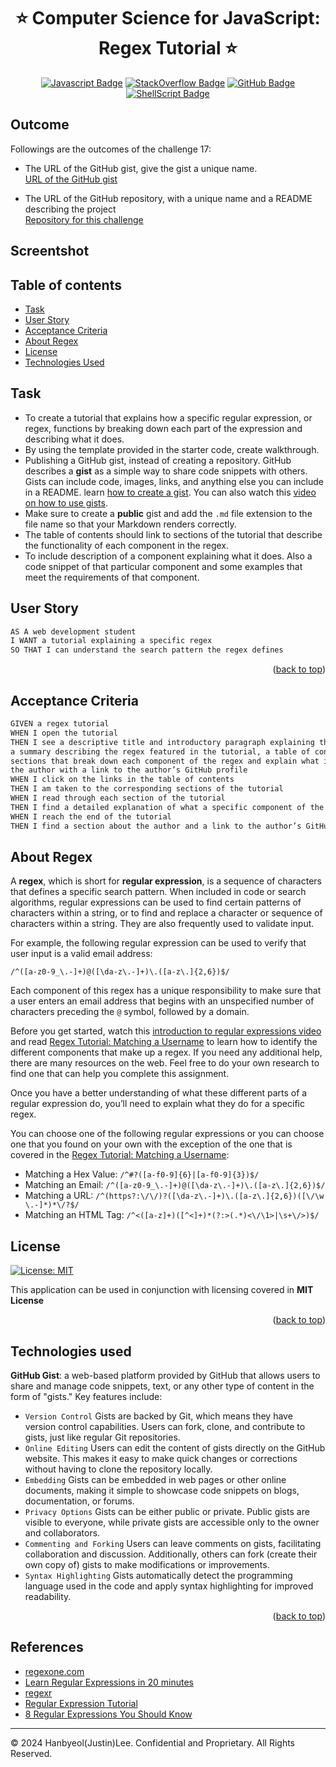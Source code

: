 <a ID="readme-top"></a>

<div align="center">

# ⭐ Computer Science for JavaScript: Regex Tutorial ⭐

[![Javascript Badge](https://img.shields.io/badge/JavaScript-323330?style=for-the-badge&logo=javascript&logoColor=F7DF1E)](https://www.w3schools.com/js/)
[![StackOverflow Badge](https://img.shields.io/badge/Stack_Overflow-FE7A16?style=for-the-badge&logo=stack-overflow&logoColor=white)](https://stackoverflow.com/)
[![GitHub Badge](https://img.shields.io/badge/GitHub-100000?style=for-the-badge&logo=github&logoColor=white)](https://github.com/)
[![ShellScript Badge](https://img.shields.io/badge/Shell_Script-121011?style=for-the-badge&logo=gnu-bash&logoColor=white)](https://www.shellscript.sh/)

</div>

## Outcome <a ID="outcome"></a>

Followings are the outcomes of the challenge 17:

* The URL of the GitHub gist, give the gist a unique name. </br>
[URL of the GitHub gist](https://polar-journey-77005-c598f31c0871.herokuapp.com/) </br>

* The URL of the GitHub repository, with a unique name and a README describing the project </br>
[Repository for this challenge](https://github.com/justinsta624/ChivasRegex)

## Screentshot <a ID="screentshot"></a>



## Table of contents

- [Task](#task)
- [User Story](#user-story)
- [Acceptance Criteria](#acceptance-criteria)
- [About Regex](#about-regex)
- [License](#license)
- [Technologies Used](#technologies-used)


## Task <a ID="task"></a>

* To create a tutorial that explains how a specific regular expression, or regex, functions by breaking down each part of the expression and describing what it does.
* By using the template provided in the starter code, create walkthrough.
* Publishing a GitHub gist, instead of creating a repository. GitHub describes a **gist** as a simple way to share code snippets with others. Gists can include code, images, links, and anything else you can include in a README. learn [how to create a gist](https://help.github.com/en/github/writing-on-github/creating-gists). You can also watch this [video on how to use gists](https://www.youtube.com/watch?v=wc2NlcWjQHw).
* Make sure to create a **public** gist and add the `.md` file extension to the file name so that your Markdown renders correctly.
* The table of contents should link to sections of the tutorial that describe the functionality of each component in the regex. 
* To include description of a component explaining what it does. Also a code snippet of that particular component and some examples that meet the requirements of that component.

## User Story <a ID="user-story"></a>

```md
AS A web development student
I WANT a tutorial explaining a specific regex
SO THAT I can understand the search pattern the regex defines
```
<p align="right">(<a href="#readme-top">back to top</a>)</p>

## Acceptance Criteria <a ID="acceptance-criteria"></a>

```md
GIVEN a regex tutorial
WHEN I open the tutorial
THEN I see a descriptive title and introductory paragraph explaining the purpose of the tutorial,
a summary describing the regex featured in the tutorial, a table of contents linking to different
sections that break down each component of the regex and explain what it does, and a section about
the author with a link to the author’s GitHub profile
WHEN I click on the links in the table of contents
THEN I am taken to the corresponding sections of the tutorial
WHEN I read through each section of the tutorial
THEN I find a detailed explanation of what a specific component of the regex does
WHEN I reach the end of the tutorial
THEN I find a section about the author and a link to the author’s GitHub profile
```

## About Regex <a ID="about-regex"></a>

A **regex**, which is short for **regular expression**, is a sequence of characters that defines a specific search pattern. When included in code or search algorithms, regular expressions can be used to find certain patterns of characters within a string, or to find and replace a character or sequence of characters within a string. They are also frequently used to validate input. 

For example, the following regular expression can be used to verify that user input is a valid email address:

`/^([a-z0-9_\.-]+)@([\da-z\.-]+)\.([a-z\.]{2,6})$/`

Each component of this regex has a unique responsibility to make sure that a user enters an email address that begins with an unspecified number of characters preceding the `@` symbol, followed by a domain.

Before you get started, watch this [introduction to regular expressions video](https://youtu.be/7DG3kCDx53c) and read [Regex Tutorial: Matching a Username](https://coding-boot-camp.github.io/full-stack/computer-science/regex-tutorial) to learn how to identify the different components that make up a regex. If you need any additional help, there are many resources on the web. Feel free to do your own research to find one that can help you complete this assignment.

Once you have a better understanding of what these different parts of a regular expression do, you’ll need to explain what they do for a specific regex.

You can choose one of the following regular expressions or you can choose one that you found on your own with the exception of the one that is covered in the [Regex Tutorial: Matching a Username](https://coding-boot-camp.github.io/full-stack/computer-science/regex-tutorial):

* Matching a Hex Value: `/^#?([a-f0-9]{6}|[a-f0-9]{3})$/`
* Matching an Email: `/^([a-z0-9_\.-]+)@([\da-z\.-]+)\.([a-z\.]{2,6})$/`
* Matching a URL: `/^(https?:\/\/)?([\da-z\.-]+)\.([a-z\.]{2,6})([\/\w \.-]*)*\/?$/`
* Matching an HTML Tag: `/^<([a-z]+)([^<]+)*(?:>(.*)<\/\1>|\s+\/>)$/`

## License <a ID="license"></a>

[![License: MIT](https://img.shields.io/badge/License-MIT-yellow.svg)](https://opensource.org/licenses/MIT)

This application can be used in conjunction with licensing covered in  <b>MIT License</b>

<p align="right">(<a href="#readme-top">back to top</a>)</p>

## Technologies used <a ID="technologies-used"></a>

**GitHub Gist**: a web-based platform provided by GitHub that allows users to share and manage code snippets, text, or any other type of content in the form of "gists." Key features include:
</div>

- `Version Control` Gists are backed by Git, which means they have version control capabilities. Users can fork, clone, and contribute to gists, just like regular Git repositories. </div>
- `Online Editing` Users can edit the content of gists directly on the GitHub website. This makes it easy to make quick changes or corrections without having to clone the repository locally. </div>
- `Embedding` Gists can be embedded in web pages or other online documents, making it simple to showcase code snippets on blogs, documentation, or forums. </div>
- `Privacy Options` Gists can be either public or private. Public gists are visible to everyone, while private gists are accessible only to the owner and collaborators. </div>
- `Commenting and Forking` Users can leave comments on gists, facilitating collaboration and discussion. Additionally, others can fork (create their own copy of) gists to make modifications or improvements. </div>
- `Syntax Highlighting` Gists automatically detect the programming language used in the code and apply syntax highlighting for improved readability. </div>
 
<p align="right">(<a href="#readme-top">back to top</a>)</p>

## References
- [regexone.com](https://regexone.com/)
- [Learn Regular Expressions in 20 minutes](https://www.youtube.com/watch?v=rhzKDrUiJVk)
- [regexr](https://regexr.com/)
- [Regular Expression Tutorial](https://coding-boot-camp.github.io/full-stack/computer-science/regex-tutorial)
- [8 Regular Expressions You Should Know](https://developer.aliyun.com/article/38054)

---

© 2024 Hanbyeol(Justin)Lee. Confidential and Proprietary. All Rights Reserved.
